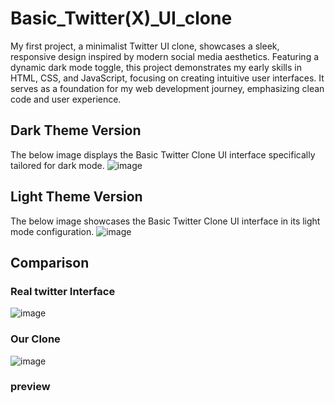# Basic_Twitter(X)_UI_clone
My first project, a minimalist Twitter UI clone, showcases a sleek, responsive design inspired by modern social media aesthetics. Featuring a dynamic dark mode toggle, this project demonstrates my early skills in HTML, CSS, and JavaScript, focusing on creating intuitive user interfaces. It serves as a foundation for my web development journey, emphasizing clean code and user experience.

## Dark Theme Version
The below image displays the Basic Twitter Clone UI interface specifically tailored for dark mode.
![image](https://github.com/user-attachments/assets/1a89aa99-dc9c-4dfd-a90b-be898c2b16bf)

## Light Theme Version
The below image showcases the Basic Twitter Clone UI interface in its light mode configuration.
![image](https://github.com/user-attachments/assets/d43f71d0-a504-4800-82d2-6ba1a2692e3b)

## Comparison
### Real twitter Interface
![image](https://github.com/user-attachments/assets/efa25f47-65e3-49cc-964b-2a5cfd63fb08)


### Our Clone
![image](https://github.com/user-attachments/assets/1a89aa99-dc9c-4dfd-a90b-be898c2b16bf)

### preview
<!DOCTYPE html>
<html lang="en">
<head>
    <meta charset="UTF-8">
    <meta name="viewport" content="width=device-width, initial-scale=1.0">
    <title>Twitter UI clone</title>
    <link rel="stylesheet" href="https://cdn.jsdelivr.net/npm/bootstrap-icons@1.11.3/font/bootstrap-icons.min.css">
    <script src="https://cdn.tailwindcss.com"></script>
    <style>
        .btn-hover::before {
            content: '';
            position: absolute;
            top: 50%;
            left: 50%;
            width: 2.5rem;
            height: 2.5rem;
            border-radius: 50%;
            transform: translate(-50%, -50%) scale(0);
            transition: transform 0.3s ease, background-color 0.3s ease;
        }
        .group:hover .btn-hover::before {
            transform: translate(-50%, -50%) scale(1);
        }

        body, h1, h2, h3, h4, h5, h6 {
            font-family: "HelveticaNeue-Light", "Helvetica Neue Light", "Helvetica Neue", "Helvetica", "Arial", "Lucida Grande", "sans-serif";
        }
    </style>
</head>
<body class="bg-white text-black">

<div class="flex space-x-5 p-2 border-b border-gray-700">
  <div class="relative group">
    <button class="flex items-center relative btn-hover before:bg-gray-400/20"><i class="bi bi-arrow-left-short text-3xl"></i></button>
  </div>
  <div class="w-90 h-15">
    <div class="flex items-center justify-center space-x-1">
    <strong class="text-lg">Salman Khan</strong>
    <i class="bi bi-patch-check-fill text-[#D4AF37] text-lg"></i>
    </div>
    <span class = "text-sm text-gray-600">43.4K posts</span>
  </div>
</div>




<div class="p-4 border-b border-gray-700 flex">
    <img class="w-12 h-12 rounded-full object-cover items-center justify-center" src="https://pbs.twimg.com/profile_images/1562753790369218560/wtiHWrkG_400x400.jpg" alt="salman_khan"/>

    <div class="flex flex-col w-full">
        <div class="flex justify-between items-center w-full px-3">
            <div class="flex items-center space-x-1.5">
                <strong class="font-semibold">Salman Khan</strong>
                <i class="bi bi-patch-check-fill text-[#D4AF37]"></i>
                <button class="flex w-4 h-4 justify-center items-center rounded-sm ring-[#D4AF37] ring-offset-0 ring-1">
                    <img class="rounded-sm" src="https://pbs.twimg.com/profile_images/1683899100922511378/5lY42eHs_bigger.jpg"/>
                </button>
                <div class="text-[#657786]">@BeingSalmanKhan</div>
                <div class="text-[#657786]">·</div>
                <div class="text-[#657786]">Feb 11, 2021</div>
            </div>
            <div class="relative group">
                <button class="text-[#657786] bg-transparent border-none cursor-pointer hover:text-[#1DA1F2] relative btn-hover before:bg-blue-500/10"><i class="bi bi-three-dots"></i></button>
            </div>
        </div>
        <div class="px-3 py-1 w-full">
            Ganpati Bappa Morya
        </div>
        
        <div class="flex justify-between items-center w-full p-3 text-gray-600 space-x-4">
            <div class="relative group flex items-center space-x-1 hover:text-[#1DA1F2]">
                <button class="hover:text-[#1DA1F2] relative btn-hover before:bg-blue-500/10"><i class="bi bi-chat"></i></button>
                <span>7.8K</span>
            </div>
            <div class="relative group flex items-center space-x-1 hover:text-green-500">
                <button class="hover:text-green-500 relative btn-hover before:bg-green-500/10"><i class="bi bi-repeat"></i></button>
                <span>13K</span>
            </div>
            <div class="relative group flex items-center space-x-1 hover:text-pink-500 before:bg-pink-500/10">
                <button class="hover:text-pink-500 relative btn-hover before:bg-pink-500/10"><i class="bi bi-heart"></i></button>
                <span>118K</span>
            </div>
            <div class="relative group flex items-center space-x-1 hover:text-yellow-500">
                <button class="hover:text-yellow-500 relative btn-hover before:bg-yellow-500/10"><i class="bi bi-bar-chart"></i></button>
                <span>2.8M</span>
            </div>
            <div class="flex space-x-5">
                <div class="relative group">
                    <button class="hover:text-[#1DA1F2] relative btn-hover before:bg-blue-500/10"><i class="bi bi-bookmark"></i></button>
                </div>
                <div class="relative group">
                    <button class="hover:text-[#1DA1F2] relative btn-hover before:bg-blue-500/10"><i class="bi bi-upload"></i></button>
                </div>
            </div>
        </div> 
    </div>
</div>


<div class="fixed bottom-0 left-0 p-4">
    <button id="darkModeToggle" class="flex border border-[#D4AF37] items-center justify-center w-10 h-10 rounded-xl bg-white text-black"> 
        <i id="darkModeIcon" class="bi bi-moon-fill"></i>
    </button>
</div>

<script>
    const darkModeToggle = document.getElementById('darkModeToggle');
    const darkModeIcon = document.getElementById('darkModeIcon');
    const body = document.body;

    // Function to toggle dark mode
    function toggleDarkMode() {
        body.classList.toggle('bg-white');
        body.classList.toggle('bg-black');
        body.classList.toggle('text-black');
        body.classList.toggle('text-white');

        if (body.classList.contains('bg-black')) {
            // Dark mode is active, show sun icon and adjust button styling for visibility
            darkModeIcon.classList.remove('bi-moon-fill');
            darkModeIcon.classList.add('bi-sun-fill');
            darkModeToggle.classList.replace('bg-white', 'bg-black');
            darkModeToggle.classList.replace('text-black', 'text-white');
        } else {
            // Light mode is active, show moon icon and reset button styling
            darkModeIcon.classList.remove('bi-sun-fill');
            darkModeIcon.classList.add('bi-moon-fill');
            darkModeToggle.classList.replace('bg-black', 'bg-white');
            darkModeToggle.classList.replace('text-white', 'text-black');
        }
    }

    // Initialize dark mode settings
    function initializeTheme() {
        // Assuming the page starts in light mode based on the initial HTML setup
        // If starting in dark mode, uncomment the following lines:
        
        body.classList.add('bg-black', 'text-white');
        darkModeIcon.classList.replace('bi-moon-fill', 'bi-sun-fill');
        darkModeToggle.classList.replace('bg-white', 'bg-black');
        darkModeToggle.classList.replace('text-black', 'text-white');
    }

    // Attach event listener to the toggle button
    darkModeToggle.addEventListener('click', toggleDarkMode);

    // Call initializeTheme on page load to set up initial theme
    window.onload = initializeTheme;
</script>





</body>
</html>
